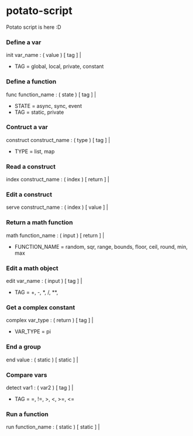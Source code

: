 # potato-script
Potato script is here :D

### Define a var
init var_name : ( value ) [ tag ] |
* TAG = global, local, private, constant

### Define a function
func function_name : ( state ) [ tag ] |
* STATE = async, sync, event
* TAG = static, private

### Contruct a var
construct construct_name : ( type ) [ tag ] |
* TYPE = list, map

### Read a construct
index construct_name : ( index ) [ return ] |

### Edit a construct
serve construct_name : ( index ) [ value ] |

### Return a math function
math function_name : ( input ) [ return ] |
* FUNCTION_NAME = random, sqr, range, bounds, floor, ceil, round, min, max

### Edit a math object
edit var_name : ( input ) [ tag ] |
* TAG = +, -, *, /, **, 

### Get a complex constant
complex var_type : ( return ) [ tag ] |
* VAR_TYPE = pi

### End a group
end value : ( static ) [ static ] |

### Compare vars
detect var1 : ( var2 ) [ tag ] |
* TAG = =, !=, >, <, >=, <=

### Run a function
run function_name : ( static ) [ static ] |
